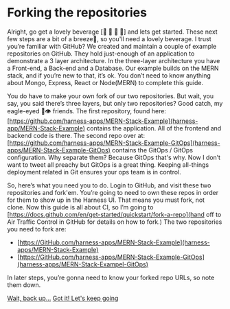 # Forking the repositories
Alright, go get a lovely beverage [🍹 🥃 🧃 🍷] and lets get started. These next few steps are a bit of a breeze💨, so you'll need a lovely beverage. I trust you’re familiar with GitHub? We created and maintain a couple of example repositories on GitHub. They hold just-enough of an application to demonstrate a 3 layer architecture. In the three-layer architecture you have a Front-end, a Back-end and a Database. Our example builds on the MERN stack, and if you’re new to that, it’s ok. You don’t need to know anything about Mongo, Express, React or Node(MERN) to complete this guide.

You do have to make your own fork of our two repositories. But wait, you say, you said there’s three layers, but only two repositories? Good catch, my eagle-eyed 🦅👁️ friends. The first repository, found here: [https://github.com/harness-apps/MERN-Stack-Example](harness-app/MERN-Stack-Example) contains the application. All of the frontend and backend code is there. The second repo over at:  [https://github.com/harness-apps/MERN-Stack-Example-GitOps](harness-apps/MERN-Stack-Example-GitOps) contains the GitOps / GitOps configuration. Why separate them? Because GitOps that's why. Now I don’t want to tweet all preachy but GitOps is a great thing. Keeping all-things deployment related in Git ensures your ops team is in control.

So, here’s what you need you to do. Login to GitHub, and visit these two repositories and fork'em. You’re going to need to own these repos in order for them to show up in the Harness UI. That means you must fork, not clone. Now this guide is all about CI, so I’m going to [https://docs.github.com/en/get-started/quickstart/fork-a-repo](hand off to Air Traffic Control in GitHub for details on how to fork.) The two repositories you need to fork are:

- [https://GitHub.com/harness-apps/MERN-Stack-Example](harness-apps/MERN-Stack-Example)
- [https://GitHub.com/harness-apps/MERN-Stack-Example-GitOps](harness-apps/MERN-Stack-Exampel-GitOps)

In later steps, you’re gonna need to know your forked repo URLs, so note them down. 

<a class="btn btn-primary" href="step1.md">Wait, back up...</a>
<a class="btn btn-primary" href="step3.md">Got it! Let's keep going</a>